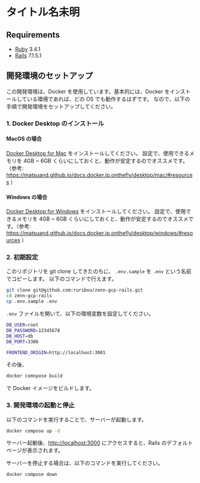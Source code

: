 # タイトル名未明

## Requirements

- [Ruby](https://www.ruby-lang.org/ja/downloads/releases/) 3.4.1
- [Rails](https://rubygems.org/gems/rails/versions?locale=ja) 7.1.5.1

## 開発環境のセットアップ

この開発環境は、Docker を使用しています。基本的には、Docker をインストールしている環境であれば、どの OS でも動作するはずです。
なので、以下の手順で開発環境をセットアップしてください。

### 1. Docker Desktop のインストール

#### MacOS の場合

[Docker Desktop for Mac](https://docs.docker.com/desktop/setup/install/mac-install/) をインストールしてください。
設定で、使用できるメモリを 4GB ~ 6GB くらいにしておくと、動作が安定するのでオススメです。（参考: https://matsuand.github.io/docs.docker.jp.onthefly/desktop/mac/#resources ）

#### Windows の場合

[Docker Desktop for Windows](https://docs.docker.com/desktop/setup/install/windows-install/) をインストールしてください。
設定で、使用できるメモリを 4GB ~ 6GB くらいにしておくと、動作が安定するのでオススメです。（参考: https://matsuand.github.io/docs.docker.jp.onthefly/desktop/windows/#resources ）

### 2. 初期設定

このリポジトリを git clone してきたのちに、 `.env.sample` を `.env` という名前でコピーします。
以下のコマンドで行えます。

```bash
git clone git@github.com:ruribou/zenn-gcp-rails.git
cd zenn-gcp-rails
cp .env.sample .env
```

`.env` ファイルを開いて、以下の環境変数を設定してください。

```bash
DB_USER=root
DB_PASSWORD=12345678
DB_HOST=db
DB_PORT=3306

FRONTEND_ORIGIN=http://localhost:3001
```

その後、

```bash
docker comnpose build
```

で Docker イメージをビルドします。

### 3. 開発環境の起動と停止

以下のコマンドを実行することで、サーバーが起動します。

```bash
docker compose up -d
```

サーバー起動後、[http://localhost:3000](http://localhost:3000) にアクセスすると、Rails のデフォルトページが表示されます。

サーバーを停止する場合は、以下のコマンドを実行してください。

```bash
docker compose down
```
